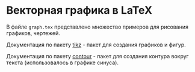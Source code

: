 # Векторная графика в LaTeX

В файле `graph.tex` представлено множество примеров для рисования графиков, чертежей.

Документация по пакету [tikz](http://ctan.altspu.ru/graphics/pgf/base/doc/pgfmanual.pdf) - пакет для создания графиков и фигур.

Документация по пакету [contour](https://mirror.hmc.edu/ctan/macros/latex/contrib/contour/contour.pdf) - пакет для создания контура вокруг текста (использовалось в графике синуса).